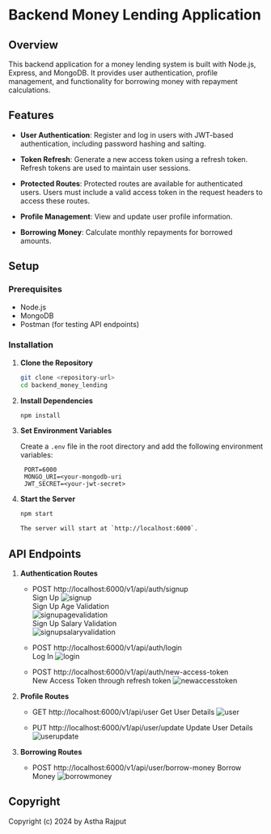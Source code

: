 # Backend Money Lending Application

## Overview

This backend application for a money lending system is built with Node.js, Express, and MongoDB. It provides user authentication, profile management, and functionality for borrowing money with repayment calculations.

## Features

- **User Authentication**: Register and log in users with JWT-based authentication, including password hashing and salting. 

- **Token Refresh**: Generate a new access token using a refresh token. Refresh tokens are used to maintain user sessions.

- **Protected Routes**: Protected routes are available for authenticated users. Users must include a valid access token in the request headers to access these routes.

- **Profile Management**: View and update user profile information.
- **Borrowing Money**: Calculate monthly repayments for borrowed amounts.

## Setup

### Prerequisites

- Node.js
- MongoDB
- Postman (for testing API endpoints)

### Installation

1. **Clone the Repository**

   ```bash
   git clone <repository-url>
   cd backend_money_lending

2. **Install Dependencies**

   ```bash
   npm install

3. **Set Environment Variables**

   Create a `.env` file in the root directory and add the following environment variables:

   ```env
    PORT=6000
    MONGO_URI=<your-mongodb-uri
    JWT_SECRET=<your-jwt-secret>

4. **Start the Server**

   ```bash
   npm start

   The server will start at `http://localhost:6000`.

## API Endpoints
1. **Authentication Routes**

   - POST http://localhost:6000/v1/api/auth/signup  
     Sign Up
     ![signup](./Public/signup.jpg)  
     Sign Up Age Validation  
     ![signupagevalidation](./Public/signupagevalidation.jpg)  
     Sign Up Salary Validation  
     ![signupsalaryvalidation](./Public/signupsalaryvalidation.jpg)

   - POST http://localhost:6000/v1/api/auth/login  
     Log In
     ![login](./Public/login.jpg)

   - POST http://localhost:6000/v1/api/auth/new-access-token  
    New Access Token through refresh token 
     ![newaccesstoken](./Public/generatenewaccesstoken.jpg)
2. **Profile Routes**

   - GET http://localhost:6000/v1/api/user
   Get User Details
   ![user](./Public/user.jpg)


   - PUT http://localhost:6000/v1/api/user/update
    Update User  Details
   ![userupdate](./Public/userupdate.jpg)

3. **Borrowing Routes**

   - POST http://localhost:6000/v1/api/user/borrow-money
   Borrow Money
   ![borrowmoney](./Public/borrowmoey.jpg)

## Copyright
Copyright (c) 2024 by Astha Rajput